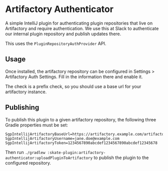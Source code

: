 Artifactory Authenticator
=========================

A simple IntelliJ plugin for authenticating plugin repositories that live on Artifactory and require authentication. We use this at Slack to authenticate our internal plugin repository and publish updates there.

This uses the `PluginRepositoryAuthProvider` API.

## Usage

Once installed, the artifactory repository can be configured in Settings > Artifactory Auth Settings. Fill in the information there and enable it.

The check is a prefix check, so you should use a base url for your artifactory instance.

## Publishing

To publish this plugin to a given artifactory repository, the following three Gradle properties must be set:

```properties
SgpIntellijArtifactoryBaseUrl=https://artifactory.example.com/artifactory
SgpIntellijArtifactoryUsername=jane.doe@example.com
SgpIntellijArtifactoryToken=1234567890abcdef1234567890abcdef12345678
```

Then run `./gradlew :skate-plugin:artifactory-authenticator:uploadPluginToArtifactory` to publish the plugin to the configured repository.
